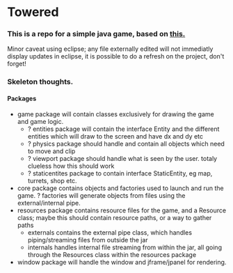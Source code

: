 Towered
=======
### This is a repo for a simple java game, based on <a href="http://towered.blogspot.com">this.</a>

Minor caveat using eclipse; any file externally edited will not immediatly display updates in eclipse, it is possible to
do a refresh on the project, don't forget!

### Skeleton thoughts.

#### Packages
 - game package will contain classes exclusively for drawing the game and game logic.
    - ? entities package will contain the interface Entity and the different entities which will draw to the screen and have dx and dy etc
    - ? physics package should handle and contain all objects which need to move and clip
    - ? viewport package should handle what is seen by the user. totaly clueless how this should work
    - ? staticentites package to contain interface StaticEntity, eg map, turrets, shop etc. 
 - core package contains objects and factories used to launch and run the game.
    ? factories will generate objects from files using the external/internal pipe.
 - resources package contains resource files for the game, and a Resource class; maybe this should contain resource paths, or a way to gather paths
    - externals contains the external pipe class, which handles piping/streaming files from outside the jar
    - internals handles internal file streaming from within the jar, all going through the Resources class within the resources package
 - window package will handle the window and jframe/jpanel for rendering.
